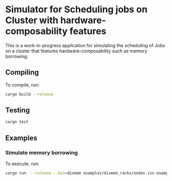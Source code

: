# Simulator for Scheduling jobs on Cluster with hardware-composability features

This is a work-in-progress application for simulating the scheduling of Jobs on a cluster that features hardware-composability such as memory borrowing.

## Compiling

To compile, run:

```bash
cargo build --release
```

## Testing

```bash
cargo test
```

## Examples

### Simulate memory borrowing

To execute, run:

```bash
cargo run  --release --bin=dismem examples/dismem_racks/nodes.csv examples/dismem_racks/connections.csv examples/dismem_racks/tiny.jobs
```